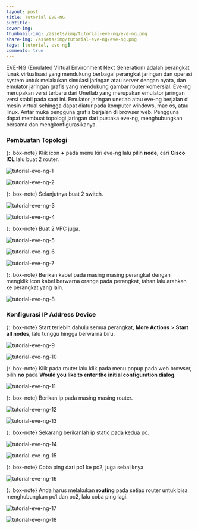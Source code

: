 ```yaml
---
layout: post
title: Tutorial EVE-NG
subtitle: 
cover-img: 
thumbnail-img: /assets/img/tutorial-eve-ng/eve-ng.png
share-img: /assets/img/tutorial-eve-ng/eve-ng.png
tags: [tutorial, eve-ng]
comments: true
---
```


EVE-NG (Emulated Virtual Environment Next Generation) adalah perangkat lunak virtualisasi yang mendukung berbagai perangkat jaringan dan operasi system untuk melakukan simulasi jaringan atau server dengan nyata, dan emulator jaringan grafis yang mendukung gambar router komersial. Eve-ng merupakan versi terbaru dari Unetlab yang merupakan emulator jaringan versi stabil pada saat ini.
Emulator jaringan unetlab atau eve-ng berjalan di mesin virtual sehingga dapat diatur pada komputer windows, mac os, atau linux. Antar muka pengguna grafis berjalan di browser web. Pengguna dapat membuat topologi jaringan dari pustaka eve-ng, menghubungkan bersama dan mengkonfigurasikanya.  

### Pembuatan Topologi

{: .box-note}
Klik icon **+** pada menu kiri eve-ng lalu pilih **node**, cari **Cisco IOL** lalu buat 2 router.

![tutorial-eve-ng-1](/assets/img/tutorial-eve-ng/tutorial-eve-ng-1.png)

![tutorial-eve-ng-2](/assets/img/tutorial-eve-ng/tutorial-eve-ng-2.png)

{: .box-note}
Selanjutnya buat 2 switch.

![tutorial-eve-ng-3](/assets/img/tutorial-eve-ng/tutorial-eve-ng-3.png)

![tutorial-eve-ng-4](/assets/img/tutorial-eve-ng/tutorial-eve-ng-4.png)

{: .box-note}
Buat 2 VPC juga.

![tutorial-eve-ng-5](/assets/img/tutorial-eve-ng/tutorial-eve-ng-5.png)

![tutorial-eve-ng-6](/assets/img/tutorial-eve-ng/tutorial-eve-ng-6.png)

![tutorial-eve-ng-7](/assets/img/tutorial-eve-ng/tutorial-eve-ng-7.png)

{: .box-note}
Berikan kabel pada masing masing perangkat dengan mengklik icon kabel berwarna orange pada perangkat, tahan lalu arahkan ke perangkat yang lain.

![tutorial-eve-ng-8](/assets/img/tutorial-eve-ng/tutorial-eve-ng-8.png)

### Konfigurasi IP Address Device

{: .box-note}
Start terlebih dahulu semua perangkat, **More Actions** > **Start all nodes**, lalu tunggu hingga berwarna biru.

![tutorial-eve-ng-9](/assets/img/tutorial-eve-ng/tutorial-eve-ng-9.png)

![tutorial-eve-ng-10](/assets/img/tutorial-eve-ng/tutorial-eve-ng-10.png)

{: .box-note}
Klik pada router lalu klik pada menu popup pada web browser, pilih **no** pada **Would you like to enter the initial configuration dialog**.

![tutorial-eve-ng-11](/assets/img/tutorial-eve-ng/tutorial-eve-ng-11.png)

{: .box-note}
Berikan ip pada masing masing router.

![tutorial-eve-ng-12](/assets/img/tutorial-eve-ng/tutorial-eve-ng-12.png)

![tutorial-eve-ng-13](/assets/img/tutorial-eve-ng/tutorial-eve-ng-13.png)

{: .box-note}
Sekarang berikanlah ip static pada kedua pc.

![tutorial-eve-ng-14](/assets/img/tutorial-eve-ng/tutorial-eve-ng-14.png)

![tutorial-eve-ng-15](/assets/img/tutorial-eve-ng/tutorial-eve-ng-15.png)

{: .box-note}
Coba ping dari pc1 ke pc2, juga sebaliknya.

![tutorial-eve-ng-16](/assets/img/tutorial-eve-ng/tutorial-eve-ng-16.png)

{: .box-note}
Anda harus melakukan **routing** pada setiap router untuk bisa menghubungkan pc1 dan pc2, lalu coba ping lagi.

![tutorial-eve-ng-17](/assets/img/tutorial-eve-ng/tutorial-eve-ng-17.png)

![tutorial-eve-ng-18](/assets/img/tutorial-eve-ng/tutorial-eve-ng-18.png)
